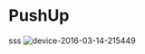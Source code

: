 # PushUp
sss
![device-2016-03-14-215449](https://cloud.githubusercontent.com/assets/17834831/13757930/710498aa-ea2f-11e5-80b8-d60ddaecc0b3.png)

